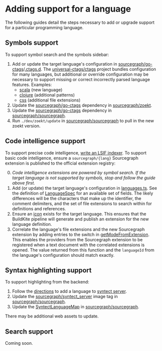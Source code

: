# Adding support for a language

The following guides detail the steps necessary to add or upgrade support for a particular programming language.

## Symbols support

To support symbol search and the symbols sidebar:

1. Add or update the target language's configuration in [sourcegraph/go-ctags](https://github.com/sourcegraph/go-ctags)/[.ctags.d](https://github.com/sourcegraph/go-ctags/tree/main/ctagsdotd). The [universal-ctags/ctags](https://github.com/universal-ctags/ctags) project bundles configuration for many languages, but additional or override configuration may be necessary to support missing or correct incorrectly parsed language features. Examples:
    - [scala](https://github.com/sourcegraph/go-ctags/blob/main/ctagsdotd/scala.ctags) (new language)
    - [clojure](https://github.com/sourcegraph/go-ctags/blob/main/ctagsdotd/clojure.ctags) (additional patterns)
    - [css](https://github.com/sourcegraph/go-ctags/blob/main/ctagsdotd/css.ctags) (additional file extensions)
1. Update the [sourcegraph/go-ctags](https://github.com/sourcegraph/go-ctags) dependency in [sourcegraph/zoekt](https://github.com/sourcegraph/zoekt).
1. Update the [sourcegraph/go-ctags](https://github.com/sourcegraph/go-ctags) dependency in [sourcegraph/sourcegraph](https://github.com/sourcegraph/sourcegraph).
1. Run `./dev/zoekt/update` in [sourcegraph/sourcegraph](https://github.com/sourcegraph/sourcegraph) to pull in the new zoekt version.

## Code intelligence support

To support precise code intelligence, [write an LSIF indexer](../../code_intelligence/explanations/writing_an_indexer.md). To support basic code intelligence, ensure a `sourcegraph/{lang}` Sourcegraph extension is published to the official extension registry:

0. _Code intelligence extensions are powered by symbol search. If the target language is not supported by symbols, stop and follow the guide above first._
1. Add (or update) the target language's configuration in [languages.ts](https://github.com/sourcegraph/code-intel-extensions/blob/e255e3776f213b30f2c073b98e0a959cad67c19c/shared/language-specs/languages.ts#L336). See the definition of [LanguageSpec](https://github.com/sourcegraph/code-intel-extensions/blob/e255e3776f213b30f2c073b98e0a959cad67c19c/shared/language-specs/spec.ts#L7) for an available set of fields. The likely differences will be the characters that make up the identifier, the comment delimiters, and the set of file extensions to search within for definitions and references.
1. Ensure an [icon](https://github.com/sourcegraph/code-intel-extensions/tree/e255e3776f213b30f2c073b98e0a959cad67c19c/icons) exists for the target language. This ensures that the BuildKite pipeline will generate and publish an extension for the new language definition.
1. Correlate the language's file extensions and the new Sourcegraph extension by adding entries to the switch in [getModeFromExtension](https://sourcegraph.com/github.com/sourcegraph/sourcegraph@a4517f560a1c312e5effd6d3a858b76b56936e0e/-/blob/client/shared/src/languages.ts#L40:10). This enables the providers from the Sourcegraph extension to be registered when a text document with the correlated extensions is opened. The value returned from this function and the `languageId` from the language's configuration should match exactly.

## Syntax highlighting support

To support highlighting from the backend:

1. Follow the [directions](https://github.com/sourcegraph/syntect_server#adding-languages) to add a language to [syntect server](https://github.com/sourcegraph/syntect_server).
1. Update the [sourcegraph/syntect_server](https://sourcegraph.com/search?q=repo:%5Egithub%5C.com/sourcegraph/sourcegraph%24+-file:%5C.md+sourcegraph/syntect_server:&patternType=literal) image tag in [sourcegraph/sourcegraph](https://github.com/sourcegraph/sourcegraph).
1. Update the [SyntectLanguageMap](https://sourcegraph.com/github.com/sourcegraph/sourcegraph@56a9eec78566499b108e1f869712865d90cc29cf/-/blob/internal/highlight/syntect_language_map.go#L5:5) in [sourcegraph/sourcegraph](https://github.com/sourcegraph/sourcegraph).

There may be additional web assets to update.

## Search support

Coming soon.
